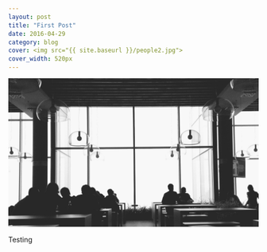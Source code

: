 ```yaml
---
layout: post
title: "First Post"
date: 2016-04-29
category: blog
cover: <img src="{{ site.baseurl }}/people2.jpg">
cover_width: 520px
---
```


<img src="../img/people2.jpg">

Testing
